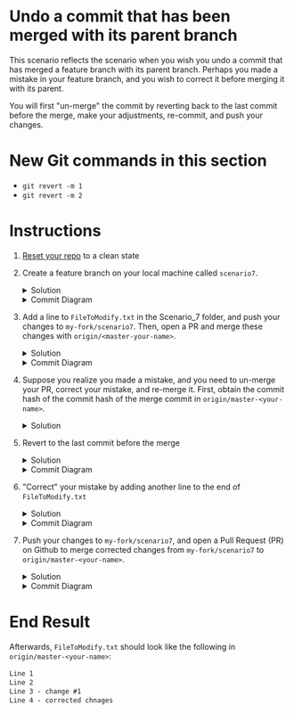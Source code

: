 # Undo a commit that has been merged with its parent branch

This scenario reflects the scenario when you wish you undo a commit that has merged a feature branch with its parent branch. Perhaps you made a mistake in your feature branch, and you wish to correct it before merging it with its parent. 

You will first "un-merge" the commit by reverting back to the last commit before the merge, make your adjustments, re-commit, and push your changes. 

# New Git commands in this section
* `git revert -m 1`
* `git revert -m 2`

# Instructions
1. [Reset your repo](https://github.com/mxiuwang/git-practice/blob/master/Cleaning.md) to a clean state
1. Create a feature branch on your local machine called `scenario7`.
    <details>
    <summary>Solution</summary>

    ```console
    $ git checkout -b scenario7
    ```
    </details>

    <details>
    <summary>Commit Diagram</summary>

    ```
    Our local repo:
    
    A---B---C scenario7 


    Remote my-fork:
    
    <nothing relevent to show>
    

    Remote origin:
    
    A---B master-your-name
    ```
    </details>
1. Add a line to `FileToModify.txt` in the Scenario_7 folder, and push your changes to `my-fork/scenario7`. Then, open a PR and merge these changes with `origin/<master-your-name>`.
    <details>
    <summary>Solution</summary>

    1. Add a line to `FileToModify.txt` so that it looks like:
        ```
        Line 1 
        Line 2
        Line 3 - change #1 
        ```
    1. Stage, commit, and push your changes to `my-fork/scenario7`
        ```console
        $ git stage -A
        $ git commit -m "change #1"
        $ git push -u my-fork scenario7
        ```
    1. Open a Pull Request (PR) on Github to merge changes from `my-fork/scenario7` to `origin/master-<your-name>`.
    </details>

    <details>
    <summary>Commit Diagram</summary>

    ```
    Our local repo:
    
    A---B---C scenario 7 (change #1)


    Remote my-fork:
    
    A---B---C scenario 7 (change #1)
    

    Remote origin:
    
    A---B---C' scenario 7 (change #1)
    ```
    </details>
1. Suppose you realize you made a mistake, and you need to un-merge your PR, correct your mistake, and re-merge it. First, obtain the commit hash of the commit hash of the merge commit in `origin/master-<your-name>`. 
    <details>
    <summary>Solution</summary>

    1. View the commit history on your `master-<your-name>` branch in the [Default master repo](https://github.com/mxiuwang/git-practice/commits/master) by navigating to the Albertasaurus repo on Github, and choosing the `master-<your-name>` branch from the "Branch" dropdown.
    1. From the list of commits, locate the commit that merged your PR from `my-fork/scenario7` to `origin/master-<your-name>`, and click on the commit hash (on the right hand side).
    !["find commit hash"](img/s7.4.2.png)
    1. Copy the full commit hash of the merge commit 
    !["copy commit hash"](img/s7.4.3.png)
    </details>
1. Revert to the last commit before the merge 
    <details>
    <summary>Solution</summary>

    1. Run `git fetch origin` to refresh your local repo's pointers, so that your local repo "knows" about the merge that took place on the Github webiste. 
    1. Revert the merge commit
        ```console
        $ git revert -m 1 <commit hash of merge commit>
        ```

       We use the `-m 1` flag to tell that this is a merge, and we want to rollback to the state of the parent commit on the `master-<your-name>` branch. 

       In other circumstances, the `-m 2` flag can be used to rollback to the state of the parent commit on the feature branch.
    1. If necessary, type `:q` then press `enter` in your terminal to exit the confirmation message. 
    </details>

    <details>
    <summary>Commit Diagram</summary>

    ```
    Our local repo:
    
    A---B---C---D scenario 7 (revert change #1)


    Remote my-fork:
    
    A---B---C scenario 7 (change #1)
    

    Remote origin:
    
    A---B---C' scenario 7 (change #1)
    ```
    </details>

1. "Correct" your mistake by adding another line to the end of `FileToModify.txt`
    <details>
    <summary>Solution</summary>

    1. Add the "corrected" changes to `FileToModify.txt` so that it looks like:
        ```
        Line 1 
        Line 2
        Line 3 - change #1 
        Line 4 - corrected chnages 
        ```
    1. Stage and commit your changes
        ```console
        $ git stage -A
        $ git commit -m "corrected changes"
        ```
    </details>

    <details>
    <summary>Commit Diagram</summary>

    ```
    Our local repo:
    
    A---B---C---D---E scenario 7 (corrected changes)


    Remote my-fork:
    
    A---B---C scenario 7 (change #1)
    

    Remote origin:
    
    A---B---C' scenario 7 (change #1)
    ```
    </details>

1. Push your changes to `my-fork/scenario7`, and open a Pull Request (PR) on Github to merge corrected changes from `my-fork/scenario7` to `origin/master-<your-name>`.
    <details>
    <summary>Solution</summary>

    1. Push your changes 
        ```console
        $ git push -u my-fork scenario7
        ```
    1. Open a Pull Request (PR) on Github to merge changes from `my-fork/scenario7` to `origin/master-<your-name>`.
    </details>

    <details>
    <summary>Commit Diagram</summary>

    ```
    Our local repo:
    
    A---B---C---D---E scenario 7 (corrected changes)


    Remote my-fork:
    
    A---B---C---D---E scenario 7 (corrected changes)
    

    Remote origin:
    
    A---B---C'---D---E' scenario 7 (corrected changes)
    ```
    </details>    

# End Result
Afterwards, `FileToModify.txt` should look like the following in `origin/master-<your-name>`:
```
Line 1 
Line 2
Line 3 - change #1 
Line 4 - corrected chnages 
```
